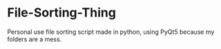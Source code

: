 # File-Sorting-Thing
Personal use file sorting script made in python, using PyQt5 because my folders are a mess.
